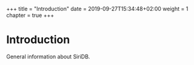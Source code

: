 +++
title = "Introduction"
date = 2019-09-27T15:34:48+02:00
weight = 1
chapter = true
+++

# Introduction

General information about SiriDB.